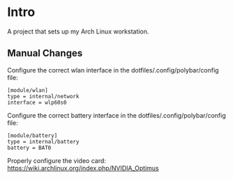 # Intro

A project that sets up my Arch Linux workstation.

## Manual Changes

Configure the correct wlan interface in the dotfiles/.config/polybar/config file:

```
[module/wlan]
type = internal/network
interface = wlp60s0
```

Configure the correct battery interface in the dotfiles/.config/polybar/config file:

```
[module/battery]
type = internal/battery
battery = BAT0
```

Properly configure the video card:
https://wiki.archlinux.org/index.php/NVIDIA_Optimus

